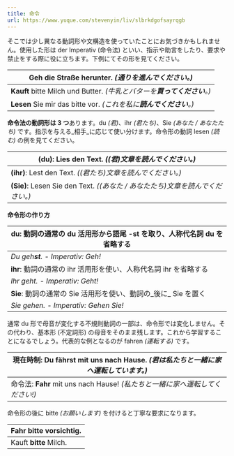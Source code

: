 ```yaml
---
title: 命令
url: https://www.yuque.com/stevenyin/liv/slbrkdgofsayrqgb
---
```


そこでは少し異なる動詞形や文構造を使っていたことにお気づきかもしれません。使用した形は der Imperativ (命令法) といい、指示や助言をしたり、要求や禁止をする際に役に立ちます。下例にてその形を見てください。

| **Geh** die Straße herunter. *(通りを**進んでください**。)* |
| --- |
| **Kauft** bitte Milch und Butter. *(牛乳とバターを**買ってください**。)* |
| **Lesen** Sie mir das bitte vor. *(これを私に**読んでください**。)* |

**命令法の動詞形は 3 つ**あります。du *(君)*、ihr *(君たち)*、Sie *(あなた / あなたたち)* です。指示を与える\_相手\_に応じて使い分けます。命令形の動詞 lesen *(読む)* の例を見てください。

| **(du)**: Lies den Text. *((君)文章を読んでください。)* |
| --- |
| **(ihr)**: Lest den Text. *((君たち)文章を読んでください。)* |
| **(Sie)**: Lesen Sie den Text. *((あなた / あなたたち)文章を読んでください。)* |

**命令形の作り方**

| **du**: 動詞の通常の du 活用形から語尾 -st を取り、人称代名詞 du を省略する |
| --- |
| *Du geh**st**. - Imperativ: Geh!* |
| **ihr**: 動詞の通常の ihr 活用形を使い、人称代名詞 ihr を省略する |
| *Ihr geht. - Imperativ: Geht!* |
| **Sie**: 動詞の通常の Sie 活用形を使い、動詞の\_後に\_ Sie を置く |
| *Sie gehen. - Imperativ: Gehen Sie!* |

通常 du 形で母音が変化する不規則動詞の一部は、命令形では変化しません。その代わり、基本形 (不定詞形) の母音をそのまま残します。これから学習することになるでしょう。代表的な例となるのが fahren *(運転する)* です。

| 現在時制: Du **fährst** mit uns nach Hause. *(君は私たちと一緒に家へ運転しています。)* |
| --- |
| 命令法: **Fahr** mit uns nach Hause! *(私たちと一緒に家へ運転してください!)* |

命令形の後に bitte *(お願いします)* を付けると丁寧な要求になります。

| Fahr **bitte** vorsichtig. |
| --- |
| Kauft **bitte** Milch. |
